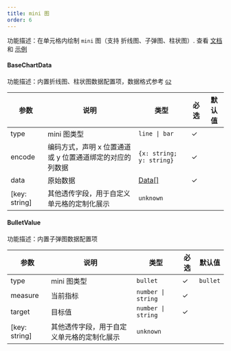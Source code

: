 ```yaml
---
title: mini 图
order: 6
---
```


功能描述：在单元格内绘制 `mini` 图（支持 折线图、子弹图、柱状图）. 查看 [文档](/manual/advanced/custom/custom-chart#1-%E7%BB%98%E5%88%B6-mini-%E5%9B%BE%E8%A1%A8) 和 [示例](/zh/examples/custom/custom-cell/#mini-chart)

#### BaseChartData

功能描述：内置折线图、柱状图数据配置项，数据格式参考 [`G2`](https://g2.antv.antgroup.com/manual/core/api)

| 参数 | 说明 | 类型 | 必选  | 默认值 |
| --- | ---- | --- | ---- | ------ |
| type  | mini 图类型 | `line \| bar` |    ✓   |    |
| encode  | 编码方式，声明 x 位置通道或 y 位置通道绑定的对应的列数据| `{x: string; y: string}` |  ✓   |    |
| data  | 原始数据  | [Data[]](#data) |    ✓   |    |
| [key: string]  | 其他透传字段，用于自定义单元格的定制化展示   | `unknown` |   |  |

#### BulletValue

功能描述：内置子弹图数据配置项

| 参数 | 说明 | 类型 | 必选  | 默认值 |
| --- | ---- | --- | ---- | ------ |
| type  | mini 图类型 | `bullet` |    ✓   |  `bullet`  |
| measure  | 当前指标 | `number \| string` |  ✓   |    |
| target  | 目标值 | `number \| string` |  ✓   |    |
| [key: string]  | 其他透传字段，用于自定义单元格的定制化展示   | `unknown` |   |  |
